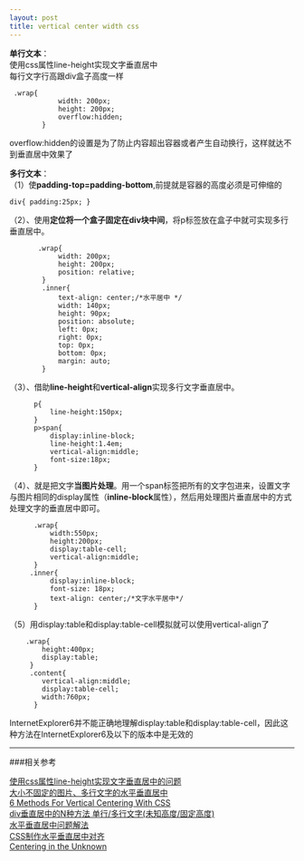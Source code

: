 ```yaml
---
layout: post
title: vertical center width css
---
```


**单行文本**：    
  使用css属性line-height实现文字垂直居中     
  每行文字行高跟div盒子高度一样  
  
```
 .wrap{  
            width: 200px;  
            height: 200px;   
            overflow:hidden; 
        }
```

overflow:hidden的设置是为了防止内容超出容器或者产生自动换行，这样就达不到垂直居中效果了

**多行文本**：      
  （1）使**padding-top=padding-bottom**,前提就是容器的高度必须是可伸缩的

```
div{ padding:25px; } 
```

  （2）、使用**定位将一个盒子固定在div块中间**，将p标签放在盒子中就可实现多行垂直居中。  

```
       .wrap{
            width: 200px;
            height: 200px;
            position: relative;
        }
        .inner{  
            text-align: center;/*水平居中 */  
            width: 140px;  
            height: 90px;  
            position: absolute;  
            left: 0px;  
            right: 0px;  
            top: 0px;  
            bottom: 0px;  
            margin: auto;  
        }
```

  （3）、借助**line-height**和**vertical-align**实现多行文字垂直居中。

  ```
        p{  
            line-height:150px;  
        }  
        p>span{  
            display:inline-block;  
            line-height:1.4em;  
            vertical-align:middle;  
            font-size:18px;  
        }
```

  （4）、就是把文字**当图片处理**。用一个span标签把所有的文字包进来，设置文字与图片相同的display属性（**inline-block**属性），然后用处理图片垂直居中的方式处理文字的垂直居中即可。  

  ```
        .wrap{
            width:550px;
            height:200px; 
            display:table-cell;
            vertical-align:middle;
        }
       .inner{
            display:inline-block;
            font-size: 18px;
            text-align: center;/*文字水平居中*/
        }
```

  （5）用display:table和display:table-cell模拟<table>就可以使用vertical-align了

  ```
      .wrap{ 
          height:400px; 
          display:table; 
       } 
       .content{ 
          vertical-align:middle; 
          display:table-cell; 
          width:760px;
        } 
```

InternetExplorer6并不能正确地理解display:table和display:table-cell，因此这种方法在InternetExplorer6及以下的版本中是无效的

***

###相关参考  

[使用css属性line-height实现文字垂直居中的问题](http://www.cnblogs.com/gaotenglong/p/5711909.html)  
[大小不固定的图片、多行文字的水平垂直居中](http://www.zhangxinxu.com/wordpress/2009/08/%E5%A4%A7%E5%B0%8F%E4%B8%8D%E5%9B%BA%E5%AE%9A%E7%9A%84%E5%9B%BE%E7%89%87%E3%80%81%E5%A4%9A%E8%A1%8C%E6%96%87%E5%AD%97%E7%9A%84%E6%B0%B4%E5%B9%B3%E5%9E%82%E7%9B%B4%E5%B1%85%E4%B8%AD/)     
[6 Methods For Vertical Centering With CSS](http://vanseodesign.com/css/vertical-centering/)    
[div垂直居中的N种方法 单行/多行文字(未知高度/固定高度)](http://www.jb51.net/web/73274.html)  
[水平垂直居中问题解法](http://blog.csdn.net/datou0529/article/details/51902846)  
[CSS制作水平垂直居中对齐](http://www.w3cplus.com/css/vertically-center-content-with-css)    
[Centering in the Unknown](https://css-tricks.com/centering-in-the-unknown/)